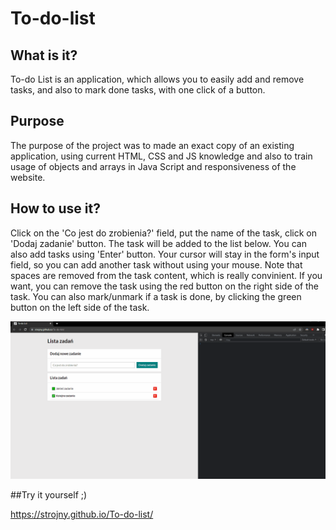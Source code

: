 # To-do-list

## What is it?

To-do List is an application, which allows you to easily add and remove tasks, and also to mark done tasks, with one click of a button.

## Purpose

The purpose of the project was to made an exact copy of an existing application, using current HTML, CSS and JS knowledge and also to train usage of objects and arrays in Java Script and responsiveness of the website.

## How to use it?

Click on the 'Co jest do zrobienia?' field, put the name of the task, click on 'Dodaj zadanie' button.
The task will be added to the list below. You can also add tasks using 'Enter' button.
Your cursor will stay in the form's input field, so you can add another task without using your mouse. 
Note that spaces are removed from the task content, which is really convinient.
If you want, you can remove the task using the red button on the right side of the task.
You can also mark/unmark if a task is done, by clicking the green button on the left side of the task.

![To-do list](https://raw.githubusercontent.com/Strojny/To-do-list/master/videos/To-do%20list.gif)

##Try it yourself ;)

https://strojny.github.io/To-do-list/


